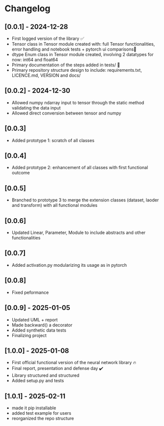 # Changelog

## [0.0.1] - 2024-12-28
- First logged version of the library ✅
- Tensor class in Tensor module created with: full Tensor functionalities, error handling and notebook tests + pytorch ui comparisons🚀
- dtype Enum class in Tensor module created, involving 2 datatypes for now: int64 and float64
- Primary documentation of the steps added in tests/ 🧪
- Primary repository structure design to include: requirements.txt, LICENCE.md, VERSION and docs/


## [0.0.2] - 2024-12-30
- Allowed numpy ndarray input to tensor through the static method validating the data input
- Allowed direct conversion between tensor and numpy

## [0.0.3] 
- Added prototype 1: scratch of all classes

## [0.0.4] 
- Added prototype 2: enhancement of all classes with first functional outcome

## [0.0.5]
- Branched to prototype 3 to merge the extension classes (dataset, laoder and transform) with all functional modules

## [0.0.6]
- Updated Linear, Parameter, Module to include abstracts and other functionalities

## [0.0.7] 
- Added activation.py modularizing its usage as in pytorch

## [0.0.8] 
- Fixed peformance 

## [0.0.9] - 2025-01-05
- Updated UML + report
- Made backward() a decorator
- Added synthetic data tests
- Finalizing project

## [1.0.0] - 2025-01-08 
- First official functional version of the neural network library 🔥
- Final report, presentation and defense day ✔️
- Library structured and structured
- Added setup.py and tests

## [1.0.1] - 2025-02-11
- made it pip installable
- added test example for users
- reorganized the repo structure

